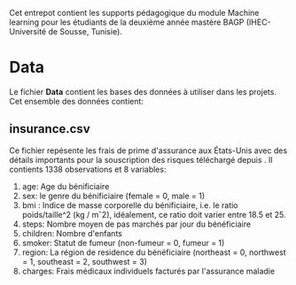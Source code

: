 Cet entrepot contient les supports pédagogique du module Machine learning pour les étudiants de la deuxième année mastère BAGP (IHEC- Université de Sousse, Tunisie).
# Data
Le fichier __Data__ contient les bases des données à utiliser dans les projets. Cet ensemble des données contient:
## insurance.csv 
Ce fichier repésente les frais de prime d'assurance aux États-Unis avec des détails importants pour la souscription des risques téléchargé depuis [](https://www.kaggle.com/datasets/teertha/ushealthinsurancedataset). Il contients 1338 observations et 8 variables:

1. age:  Age du bénificiaire
2. sex: le genre du bénificiaire (female = 0, male = 1)
3. bmi : Indice de masse corporelle du bénificiaire, i.e. le ratio poids/taille^2 (kg / mˆ2), idéalement, ce ratio doit varier entre 18.5 et 25.
4. steps: Nombre moyen de pas marchés par jour du bénéficiaire
5. children: Nombre d'enfants
6. smoker:  Statut de fumeur (non-fumeur = 0,
fumeur = 1)
7. region: La région de residence du bénéficiaire 
(northeast = 0, northwest = 1, southeast = 2,
southwest = 3)
8. charges: Frais médicaux individuels facturés par l'assurance maladie
